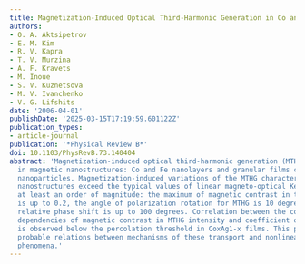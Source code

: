```yaml
---
title: Magnetization-Induced Optical Third-Harmonic Generation in Co and Fe Nanostructures
authors:
- O. A. Aktsipetrov
- E. M. Kim
- R. V. Kapra
- T. V. Murzina
- A. F. Kravets
- M. Inoue
- S. V. Kuznetsova
- M. V. Ivanchenko
- V. G. Lifshits
date: '2006-04-01'
publishDate: '2025-03-15T17:19:59.601122Z'
publication_types:
- article-journal
publication: '*Physical Review B*'
doi: 10.1103/PhysRevB.73.140404
abstract: 'Magnetization-induced optical third-harmonic generation (MTHG) is observed
  in magnetic nanostructures: Co and Fe nanolayers and granular films containing Co
  nanoparticles. Magnetization-induced variations of the MTHG characteristics in these
  nanostructures exceed the typical values of linear magneto-optical Kerr effect by
  at least an order of magnitude: the maximum of magnetic contrast in the MTHG intensity
  is up to 0.2, the angle of polarization rotation for MTHG is 10 degrees, and the
  relative phase shift is up to 100 degrees. Correlation between the concentration
  dependencies of magnetic contrast in MTHG intensity and coefficient of giant magnetoresistance
  is observed below the percolation threshold in CoxAg1-x films. This points out the
  probable relations between mechanisms of these transport and nonlinear magneto-optical
  phenomena.'
---
```

